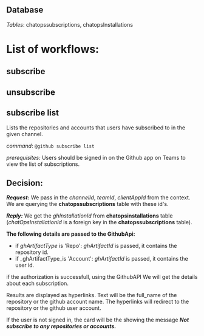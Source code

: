 ## Database
_Tables_: chatopssubscriptions, chatopsInstallations
# List of workflows:
## subscribe
## unsubscribe
## subscribe list
Lists the repositories and accounts that users have subscribed to in the given channel.

_command_: `@github subscribe list`

_prerequisites:_
Users should be signed in on the Github app on Teams to view the list of subscriptions.

## Decision:
***Request:***
We pass in the _channelId_, _teamId_, _clientAppId_ from the context. We are querying the **chatopssubscriptions** table with these id's. 

***Reply:***
We get the _ghInstallationId_ from **chatopsinstallations** table (_chatOpsInstallationId_ is a foreign key in the **chatopssubscriptions** table).

**The following details are passed to the GithubApi:**
   * if _ghArtifactType_ is 'Repo':  _ghArtifactId_ is passed, it contains the repository id.
   * if _ghArtifactType_is 'Account': _ghArtifactId_ is passed, it contains the user id.


if the authorization is successfull, using the GithubAPI We will get the details about each subscription.

Results are displayed as hyperlinks. Text will be the full_name of the repository or the github account name. The hyperlinks will redirect to the repository or the github user account.

If the user is not signed in, the card will be the showing the message ***Not subscribe to any repositories or accounts.***

